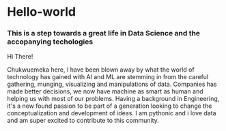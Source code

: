# Hello-world

### This is a step towards a great life in Data Science and the accopanying techologies

Hi There!

Chukwuemeka here, I have been blown away by what the world of technology has gained with AI and ML are stemming in from the careful gathering, munging, visualizing and manipulations of data. Companies has made better decisions, we now have machine as smart as human and helping us with most of our problems.
Having a background in Engineering, it's a new found passion to be part of a generation looking to change the conceptualization and development of ideas.
I am pythonic and i love data and am super excited to contribute to this community.
